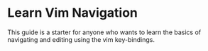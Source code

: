 
# Learn Vim Navigation 

This guide is a starter for anyone who wants to learn the basics of navigating and editing using the vim key-bindings.
